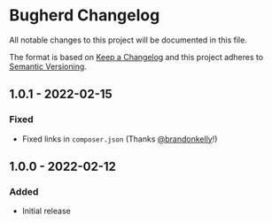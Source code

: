 # Bugherd Changelog

All notable changes to this project will be documented in this file.

The format is based on [Keep a Changelog](http://keepachangelog.com/) and this project adheres to [Semantic Versioning](http://semver.org/).

## 1.0.1 - 2022-02-15
### Fixed
- Fixed links in `composer.json` (Thanks [@brandonkelly](https://github.com/brandonkelly)!)

## 1.0.0 - 2022-02-12
### Added
- Initial release
